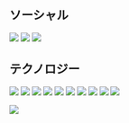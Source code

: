 ## ソーシャル
[![](https://img.shields.io/badge/-discord-black?style=for-the-badge&logo=discord&)](https://discordapp.com/users/593442349686718477)
[![](https://img.shields.io/badge/-facebook-black?style=for-the-badge&logo=facebook&)](https://www.facebook.com/mark.ushida.35)
[![](https://img.shields.io/badge/-stackoverflow-black?style=for-the-badge&logo=stackoverflow&)](https://stackoverflow.com/users/12933483/10k20)

## テクノロジー
![](https://img.shields.io/badge/-JavaScript-black?style=for-the-badge&logo=javascript&)
![](https://img.shields.io/badge/-React-black?style=for-the-badge&logo=react&)
![](https://img.shields.io/badge/-Redux-black?style=for-the-badge&logo=redux&)
![](https://img.shields.io/badge/-Vue-black?style=for-the-badge&logo=vue.js&)
![](https://img.shields.io/badge/-VueX-black?style=for-the-badge&logo=vue.js&)
![](https://img.shields.io/badge/-Python-black?style=for-the-badge&logo=python&)
![](https://img.shields.io/badge/-Jira-black?style=for-the-badge&logo=jira&logoColor=3080f7)
![](https://img.shields.io/badge/-Git-black?style=for-the-badge&logo=git&)
![](https://img.shields.io/badge/-Go-black?style=for-the-badge&logo=go&)
![](https://img.shields.io/badge/-Npm-black?style=for-the-badge&logo=npm&)

![](https://github-readme-stats.vercel.app/api/top-langs/?username=Matthewdeveloper1&title_color=1cbbff&bg_color=0d1117&text_color=1cbbff&hide_border=true&langs_count=10&layout=compact)
